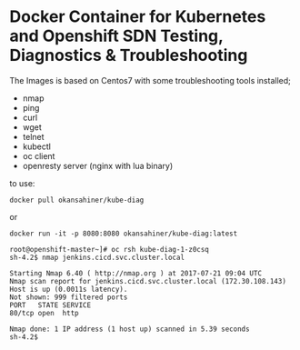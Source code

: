 # Docker Container for Kubernetes and Openshift SDN Testing, Diagnostics & Troubleshooting

The Images is based on Centos7 with some troubleshooting tools installed;
* nmap
* ping
* curl
* wget
* telnet
* kubectl 
* oc client 
* openresty server (nginx with lua binary) 

to use:

`docker pull okansahiner/kube-diag`

or

`docker run -it -p 8080:8080 okansahiner/kube-diag:latest`


```
root@openshift-master~]# oc rsh kube-diag-1-z0csq 
sh-4.2$ nmap jenkins.cicd.svc.cluster.local

Starting Nmap 6.40 ( http://nmap.org ) at 2017-07-21 09:04 UTC
Nmap scan report for jenkins.cicd.svc.cluster.local (172.30.108.143)
Host is up (0.0011s latency).
Not shown: 999 filtered ports
PORT   STATE SERVICE
80/tcp open  http

Nmap done: 1 IP address (1 host up) scanned in 5.39 seconds
sh-4.2$
```

